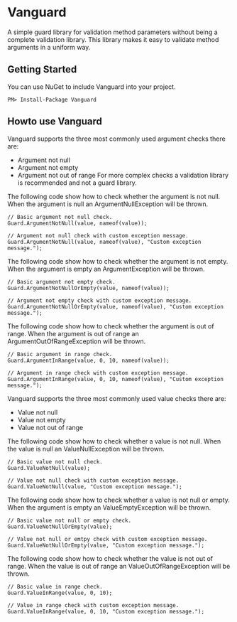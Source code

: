 # Vanguard
A simple guard library for validation method parameters without being a complete validation library. This library makes it easy to validate method arguments in a uniform way.

## Getting Started
You can use NuGet to include Vanguard into your project.

```
PM> Install-Package Vanguard
```

## Howto use Vanguard
Vanguard supports the three most commonly used argument checks there are:

* Argument not null
* Argument not empty
* Argument not out of range
For more complex checks a validation library is recommended and not a guard library. 

The following code show how to check whether the argument is not null. When the argument is null an ArgumentNullException will be thrown.

```
// Basic argument not null check.
Guard.ArgumentNotNull(value, nameof(value));

// Argument not null check with custom exception message.
Guard.ArgumentNotNull(value, nameof(value), "Custom exception message.");
``` 

The following code show how to check whether the argument is not empty. When the argument is empty an ArgumentException will be thrown.

```
// Basic argument not empty check.
Guard.ArgumentNotNullOrEmpty(value, nameof(value));

// Argument not empty check with custom exception message.
Guard.ArgumentNotNullOrEmpty(value, nameof(value), "Custom exception message.");
```

The following code show how to check whether the argument is out of range. When the argument is out of range an ArgumentOutOfRangeException will be thrown.

```
// Basic argument in range check.
Guard.ArgumentInRange(value, 0, 10, nameof(value));

// Argument in range check with custom exception message.
Guard.ArgumentInRange(value, 0, 10, nameof(value), "Custom exception message.");
```

Vanguard supports the three most commonly used value checks there are:

* Value not null
* Value not empty
* Value not out of range

The following code show how to check whether a value is not null. When the value is null an ValueNullException will be thrown.

```
// Basic value not null check.
Guard.ValueNotNull(value);

// Value not null check with custom exception message.
Guard.ValueNotNull(value, "Custom exception message.");
``` 

The following code show how to check whether a value is not null or empty. When the argument is empty an ValueEmptyException will be thrown.

```
// Basic value not null or empty check.
Guard.ValueNotNullOrEmpty(value);

// Value not null or emtpy check with custom exception message.
Guard.ValueNotNullOrEmpty(value, "Custom exception message.");
```

The following code show how to check whether the value is not out of range. When the value is out of range an ValueOutOfRangeException will be thrown.

```
// Basic value in range check.
Guard.ValueInRange(value, 0, 10);

// Value in range check with custom exception message.
Guard.ValueInRange(value, 0, 10, "Custom exception message.");
```

